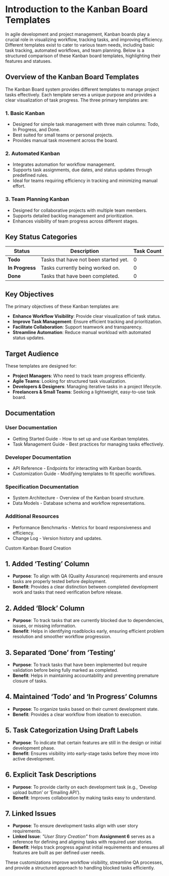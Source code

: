 # Introduction to the Kanban Board Templates

In agile development and project management, Kanban boards play a crucial role in visualizing workflow, tracking tasks, and improving efficiency. Different templates exist to cater to various team needs, including basic task tracking, automated workflows, and team planning. Below is a structured comparison of these Kanban board templates, highlighting their features and statuses.

## Overview of the Kanban Board Templates

The Kanban Board system provides different templates to manage project tasks effectively. Each template serves a unique purpose and provides a clear visualization of task progress. The three primary templates are:

### 1. **Basic Kanban**
- Designed for simple task management with three main columns: Todo, In Progress, and Done.
- Best suited for small teams or personal projects.
- Provides manual task movement across the board.

### 2. **Automated Kanban**
- Integrates automation for workflow management.
- Supports task assignments, due dates, and status updates through predefined rules.
- Ideal for teams requiring efficiency in tracking and minimizing manual effort.

### 3. **Team Planning Kanban**
- Designed for collaborative projects with multiple team members.
- Supports detailed backlog management and prioritization.
- Enhances visibility of team progress across different stages.

## Key Status Categories

| Status      | Description                          | Task Count |
|------------|----------------------------------|------------|
| **Todo**    | Tasks that have not been started yet. | 0          |
| **In Progress** | Tasks currently being worked on.  | 0          |
| **Done**    | Tasks that have been completed.    | 0          |

## Key Objectives

The primary objectives of these Kanban templates are:

- **Enhance Workflow Visibility**: Provide clear visualization of task status.
- **Improve Task Management**: Ensure efficient tracking and prioritization.
- **Facilitate Collaboration**: Support teamwork and transparency.
- **Streamline Automation**: Reduce manual workload with automated status updates.

## Target Audience
These templates are designed for:

- **Project Managers**: Who need to track team progress efficiently.
- **Agile Teams**: Looking for structured task visualization.
- **Developers & Designers**: Managing iterative tasks in a project lifecycle.
- **Freelancers & Small Teams**: Seeking a lightweight, easy-to-use task board.

## Documentation

### User Documentation
- Getting Started Guide - How to set up and use Kanban templates.
- Task Management Guide - Best practices for managing tasks effectively.

### Developer Documentation
- API Reference - Endpoints for interacting with Kanban boards.
- Customization Guide - Modifying templates to fit specific workflows.

### Specification Documentation
- System Architecture - Overview of the Kanban board structure.
- Data Models - Database schema and workflow representations.

### Additional Resources
- Performance Benchmarks - Metrics for board responsiveness and efficiency.
- Change Log - Version history and updates.

Custom Kanban Board Creation  

## 1. **Added ‘Testing’ Column**  
   - **Purpose**: To align with QA (Quality Assurance) requirements and ensure tasks are properly tested before deployment.  
   - **Benefit**: Provides a clear distinction between completed development work and tasks that need verification before release.  

## 2. **Added ‘Block’ Column**  
   - **Purpose**: To track tasks that are currently blocked due to dependencies, issues, or missing information.  
   - **Benefit**: Helps in identifying roadblocks early, ensuring efficient problem resolution and smoother workflow progression.  

## 3. **Separated ‘Done’ from ‘Testing’**  
   - **Purpose**: To track tasks that have been implemented but require validation before being fully marked as completed.  
   - **Benefit**: Helps in maintaining accountability and preventing premature closure of tasks.  

## 4. **Maintained ‘Todo’ and ‘In Progress’ Columns**  
   - **Purpose**: To organize tasks based on their current development state.  
   - **Benefit**: Provides a clear workflow from ideation to execution.  

## 5. **Task Categorization Using Draft Labels**  
   - **Purpose**: To indicate that certain features are still in the design or initial development phase.  
   - **Benefit**: Ensures visibility into early-stage tasks before they move into active development.  

## 6. **Explicit Task Descriptions**  
   - **Purpose**: To provide clarity on each development task (e.g., ‘Develop upload button’ or ‘Emailing API’).  
   - **Benefit**: Improves collaboration by making tasks easy to understand.  

## 7. **Linked Issues**  
   - **Purpose**: To ensure development tasks align with user story requirements.  
   - **Linked Issue**: *"User Story Creation"* from **Assignment 6** serves as a reference for defining and aligning tasks with required user stories.  
   - **Benefit**: Helps track progress against initial requirements and ensures all features are built as per defined user needs.  

These customizations improve workflow visibility, streamline QA processes, and provide a structured approach to handling blocked tasks efficiently.  
